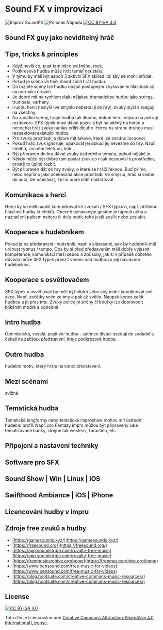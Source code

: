 # Sound FX v improvizaci

![Improv SoundFX](https://img.shields.io/badge/Improv-Sound-FX-red) ![Poločas Nápadu](https://img.shields.io/badge/Poločas-Nápadu-green) [![CC BY-SA 4.0][cc-by-sa-shield]][cc-by-sa]

## Sound FX guy jako neviditelný hráč

## Tips, tricks & principles
- Když nevíš co, pusť tam něco svižnýho, rock.
- Podkresová hudba může hrát téměř neustále.
- V týmu by měli být aspoň 3 aktivní SFX skilled lidi aby se mohli střídat.
- Pokud je scéna ve tmě, ihned začít hrát hudbu.
- Do rozjeté scény lze hudbu dostat postupným zvyšováním hlasitosti až na normální úroveň.
- Je dobré mít na rychlém dialu nějakou dramatickou hudbu jako strings, trumpets, varhany.
- Hudbu herci neslyší (ve smyslu neberou ji do hry), zvuky slyší a reagují na všechny.
- Na začátku scény, hraje hudba tak dlouho, dokud herci nejsou na pokraji rozhovoru. SFX týpek musí dávat pozor a být naladěný na herce a nenechat hrát zvuky nahlas příliš dlouho. Herca na stranu druhou musí respektovat existující hudbu.
- Pro zvuky prostředí je dobré mít takové, které lze snadno loopovat.
- Pokud hráč zvuk ignoruje, opakovat jej dokud jej nevezme do hry. Např. střelba, zvonění telefonu, křik...
- Být připraven do hry dávat zvuky ústředního tématu, pokud nějaké je.
- Někdy může být dobré tam poslat zvuk co nijak nesouvisí s prostředím, prostě to úplně rozbít.
- Být připraven dát do hry zvuky, o které se hráči řeknou. Buď přímo, nebo nepřímo jako očekávaná akce prostředí. Ve smyslu, hráč si sedne do auta, lze očekávat, že ho bude chtít nastartovat.

## Komunikace s herci
Herci by se měli naučit komunikovat ke zvukaři / SFX týpkovi, např. přílišnou hlasitost hudby či efektů. Obecně uznávaným gestem je tapnutí ucha a naznačení palcem nahoru či dolu podle toho jestli zesílit nebo zeslabit.

## Kooperace s hudebníkem
Pokud je na představení i hudebník, např. s klávesami, pak by hudebník měl určovat rytmus / tempo. Oba by si před předsavením měli dobře vyjasnit kompetence, komunikaci mezi sebou a způsoby, jak si v případě dobrého důvodu může SFX týpek převzít vedení nad hudbou a její navrácení hudebníkovi. 

## Kooperace s osvětlovačem
SFX týpek a osvětlovač by měli být blízko sebe aby mohli koordinovat své akce. Např. začátky scén ze tmy a pak až světlo. Naopak konce začít hudbou a jít přes tmu. Zvuky policejní sirény či bouřky lze doprovodit blikáním modré a podobně.

## Intro hudba

Optimistická, veselá, pozitivní hudba - zatímco diváci usedají do sedadel a čekají na začátek představení, hraje podkresová hudba.

## Outro hudba

hudební motiv, který hraje na konci představení. 

## Mezi scénami

svižná

## Tematická hudba
Tematické longformy nebo tematické improshow mohou mít ústřední hudební profil. Např. pro Fantazy impro můžou být připraveny celé tematizované banky, střejně tak western, Tarantino, etc. 

## Připojení a nastavení techniky

## Software pro SFX

## Sound Show | Win | Linux | iOS

## Swifthood Ambiance | iOS | iPhone

## Licencování hudby v impru

## Zdroje free zvuků a hudby

- [https://gamesounds.xyz/](https://gamesounds.xyz/)
- [https://freesound.org/](https://freesound.org/)
- [https://app.soundstripe.com/royalty-free-music](https://app.soundstripe.com/royalty-free-music)
- [https://freemusicarchive.org/home](https://freemusicarchive.org/home)
- [https://www.bensound.com/free-music-for-videos](https://www.bensound.com/free-music-for-videos)
- [https://blog.hootsuite.com/creative-commons-music-resources/](https://blog.hootsuite.com/creative-commons-music-resources/)

## License
[![CC BY-SA 4.0][cc-by-sa-shield]][cc-by-sa]

Toto dílo je licencováno pod 
[Creative Commons Attribution-ShareAlike 4.0 International License][cc-by-sa].

[cc-by-sa]: http://creativecommons.org/licenses/by-sa/4.0/
[cc-by-sa-image]: https://licensebuttons.net/l/by-sa/4.0/88x31.png
[cc-by-sa-shield]: https://img.shields.io/badge/License-CC%20BY--SA%204.0-lightgrey.svg
